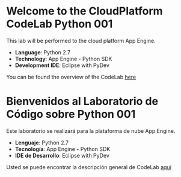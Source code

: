 
# Welcome to the CloudPlatform CodeLab Python 001
This lab will be performed to the cloud platform App Engine.
* **Language**: Python 2.7
* **Technology**: App Engine - Python SDK
* **Development IDE**: Eclipse with PyDev

You can be found the overview of the CodeLab [here](https://github.com/LookThisCode/CloudPlatform-CodeLab-Python-001/wiki/English)

# Bienvenidos al Laboratorio de Código sobre Python 001
Este laboratorio se realizará para la plataforma de nube App Engine.
* **Lenguaje**: Python 2.7
* **Tecnología**: App Engine - Python SDK
* **IDE de Desarrollo**: Eclipse with PyDev 

Usted se puede encontrar la descripción general de CodeLab [aquí](https://github.com/LookThisCode/CloudPlatform-CodeLab-Python-001/wiki/Espa%C3%B1ol) 
